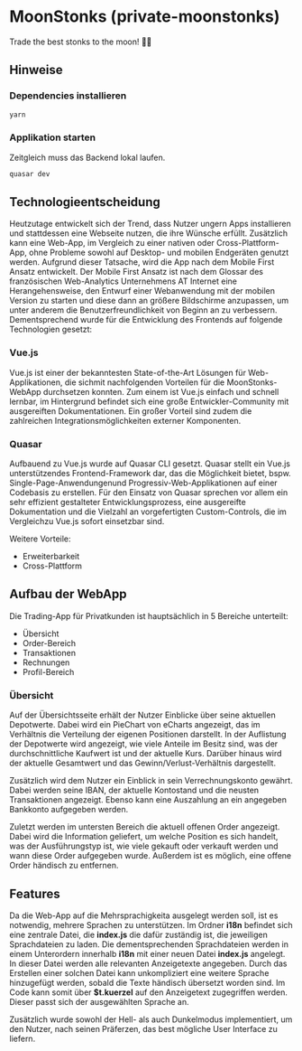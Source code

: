 # MoonStonks (private-moonstonks)

Trade the best stonks to the moon! 🚀🌑

## Hinweise

### Dependencies installieren
```bash
yarn
```

### Applikation starten

Zeitgleich muss das Backend lokal laufen.

```bash
quasar dev
```
## Technologieentscheidung

Heutzutage entwickelt sich der Trend, dass Nutzer ungern Apps installieren und stattdessen eine Webseite nutzen, die ihre Wünsche erfüllt. Zusätzlich kann eine Web-App, im Vergleich zu einer nativen oder Cross-Plattform-App, ohne Probleme sowohl auf Desktop- und mobilen Endgeräten genutzt werden. Aufgrund dieser Tatsache, wird die App nach dem Mobile First Ansatz entwickelt. Der Mobile First Ansatz ist nach dem Glossar des französischen Web-Analytics Unternehmens AT Internet eine Herangehensweise, den Entwurf einer Webanwendung mit der mobilen Version zu starten und diese dann an größere Bildschirme anzupassen, um unter anderem die Benutzerfreundlichkeit von Beginn an zu verbessern. Dementsprechend wurde für die Entwicklung des Frontends auf folgende Technologien gesetzt:

### Vue.js

Vue.js ist einer der bekanntesten State-of-the-Art Lösungen für Web-Applikationen, die sichmit nachfolgenden Vorteilen für die MoonStonks-WebApp durchsetzen konnten. Zum einem ist Vue.js einfach und schnell lernbar, im Hintergrund befindet sich eine große Entwickler-Community mit ausgereiften Dokumentationen. Ein großer Vorteil sind zudem die zahlreichen Integrationsmöglichkeiten externer Komponenten.

### Quasar

Aufbauend zu Vue.js wurde auf Quasar CLI gesetzt. Quasar stellt ein Vue.js unterstützendes Frontend-Framework dar, das die Möglichkeit bietet, bspw. Single-Page-Anwendungenund Progressiv-Web-Applikationen auf einer Codebasis zu erstellen. Für den Einsatz von Quasar sprechen vor allem ein sehr effizient gestalteter Entwicklungsprozess, eine ausgereifte Dokumentation und die Vielzahl an vorgefertigten Custom-Controls, die im Vergleichzu Vue.js sofort einsetzbar sind.

Weitere Vorteile:
- Erweiterbarkeit
- Cross-Plattform

## Aufbau der WebApp

Die Trading-App für Privatkunden ist hauptsächlich in 5 Bereiche unterteilt:
- Übersicht
- Order-Bereich
- Transaktionen
- Rechnungen
- Profil-Bereich

### Übersicht

Auf der Übersichtsseite erhält der Nutzer Einblicke über seine aktuellen Depotwerte. Dabei wird ein PieChart von eCharts angezeigt, das im Verhältnis die Verteilung der eigenen Positionen darstellt. In der Auflistung der Depotwerte wird angezeigt, wie viele Anteile im Besitz sind, was der durchschnittliche Kaufwert ist und der aktuelle Kurs. Darüber hinaus wird der aktuelle Gesamtwert und das Gewinn/Verlust-Verhältnis dargestellt.

Zusätzlich wird dem Nutzer ein Einblick in sein Verrechnungskonto gewährt. Dabei werden seine IBAN, der aktuelle Kontostand und die neusten Transaktionen angezeigt. Ebenso kann eine Auszahlung an ein angegeben Bankkonto aufgegeben werden.

Zuletzt werden im untersten Bereich die aktuell offenen Order angezeigt. Dabei wird die Information geliefert, um welche Position es sich handelt, was der Ausführungstyp ist, wie viele gekauft oder verkauft werden und wann diese Order aufgegeben wurde. Außerdem ist es möglich, eine offene Order händisch zu entfernen.

## Features

Da die Web-App auf die Mehrsprachigkeita ausgelegt werden soll, ist es notwendig, mehrere Sprachen zu unterstützen. Im Ordner **i18n** befindet sich eine zentrale Datei, die **index.js** die dafür zuständig ist, die jeweiligen Sprachdateien zu laden. Die dementsprechenden Sprachdateien werden in einem Unterordern innerhalb **i18n** mit einer neuen Datei **index.js** angelegt. In dieser Datei werden alle relevanten Anzeigetexte angegeben. Durch das Erstellen einer solchen Datei kann unkompliziert eine weitere Sprache hinzugefügt werden, sobald die Texte händisch übersetzt worden sind. Im Code kann somit über **$t.kuerzel** auf den Anzeigetext zugegriffen werden. Dieser passt sich der ausgewählten Sprache an.

Zusätzlich wurde sowohl der Hell- als auch Dunkelmodus implementiert, um den Nutzer, nach seinen Präferzen, das best mögliche User Interface zu liefern.
